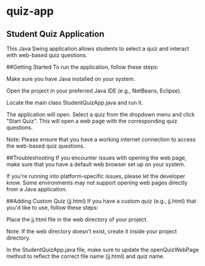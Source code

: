 # quiz-app


## Student Quiz Application
This Java Swing application allows students to select a quiz and interact with web-based quiz questions.

##Getting Started
To run the application, follow these steps:

Make sure you have Java installed on your system.

Open the project in your preferred Java IDE (e.g., NetBeans, Eclipse).

Locate the main class StudentQuizApp.java and run it.

The application will open. Select a quiz from the dropdown menu and click "Start Quiz". This will open a web page with the corresponding quiz questions.

Note: Please ensure that you have a working internet connection to access the web-based quiz questions.

##Troubleshooting
If you encounter issues with opening the web page, make sure that you have a default web browser set up on your system.

If you're running into platform-specific issues, please let the developer know. Some environments may not support opening web pages directly from a Java application.

##Adding Custom Quiz (jj.html)
If you have a custom quiz (e.g., jj.html) that you'd like to use, follow these steps:

Place the jj.html file in the web directory of your project.

Note: If the web directory doesn't exist, create it inside your project directory.

In the StudentQuizApp.java file, make sure to update the openQuizWebPage method to reflect the correct file name (jj.html) and quiz name.
